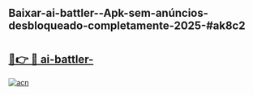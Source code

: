 ## Baixar-ai-battler--Apk-sem-anúncios-desbloqueado-completamente-2025-#ak8c2

# <h2><a href="https://ainizakaria.my?title=ai-battler-&ref=20M">🔗👉 🔴 ai-battler-</a></h2>

[![acn](https://github.com/user-attachments/assets/0f9c940e-d8b0-45ae-aac7-cd30a18b3e1c)](https://ainizakaria.my?title=ai-battler-&ref=20M)

